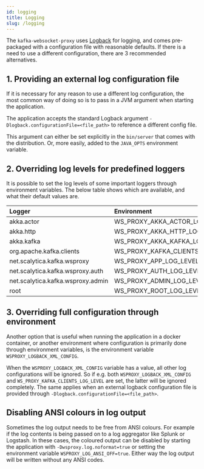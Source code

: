 ```yaml
---
id: logging
title: Logging
slug: /logging
---
```


The `kafka-websocket-proxy` uses [Logback](http://logback.qos.ch) for logging,
and comes pre-packaged with a configuration file with reasonable defaults. If
there is a need to use a different configuration, there are 3 recommended
alternatives.

## 1. Providing an external log configuration file

If it is necessary for any reason to use a different log configuration, the
most common way of doing so is to pass in a JVM argument when starting the
application.

The application accepts the standard Logback argument
`-Dlogback.configurationFile=<file_path>` to reference a different config file.

This argument can either be set explicitly in the `bin/server` that comes with
the distribution. Or, more easily, added to the `JAVA_OPTS` environment variable.

## 2. Overriding log levels for predefined loggers

It is possible to set the log levels of some important loggers through
environment variables. The below table shows which are available, and what their
default values are.

| Logger                            | Environment                      | Default |
|:---                               |:----                             |:-------:|
| akka.actor                        | WS_PROXY_AKKA_ACTOR_LOG_LEVEL    |  WARN   |
| akka.http                         | WS_PROXY_AKKA_HTTP_LOG_LEVEL     |  WARN   |
| akka.kafka                        | WS_PROXY_AKKA_KAFKA_LOG_LEVEL    |  WARN   |
| org.apache.kafka.clients          | WS_PROXY_KAFKA_CLIENTS_LOG_LEVEL |  ERROR  |
| net.scalytica.kafka.wsproxy       | WS_PROXY_APP_LOG_LEVEL           |  DEBUG  |
| net.scalytica.kafka.wsproxy.auth  | WS_PROXY_AUTH_LOG_LEVEL          |  DEBUG  |
| net.scalytica.kafka.wsproxy.admin | WS_PROXY_ADMIN_LOG_LEVEL         |  WARN   |
| root                              | WS_PROXY_ROOT_LOG_LEVEL          |  ERROR  |

## 3. Overriding full configuration through environment

Another option that is useful when running the application in a docker container,
or another environment where configuration is primarily done through
environment variables, is the environment variable `WSPROXY_LOGBACK_XML_CONFIG`.

When the `WSPROXY_LOGBACK_XML_CONFIG` variable has a value, all other log
configurations will be ignored. So if e.g. both `WSPROXY_LOGBACK_XML_CONFIG` and
`WS_PROXY_KAFKA_CLIENTS_LOG_LEVEL` are set, the latter will be ignored
completely. The same applies when an external logback configuration file is
provided through `-Dlogback.configurationFile=<file_path>`.

## Disabling ANSI colours in log output

Sometimes the log output needs to be free from ANSI colours. For example if the
log contents is being passed on to a log aggregator like Splunk or Logstash.
In these cases, the coloured output can be disabled by starting the application
with `-Dwsproxy.log.noformat=true` or setting the environment variable
`WSPROXY_LOG_ANSI_OFF=true`. Either way the log output will be written without
any ANSI codes.
